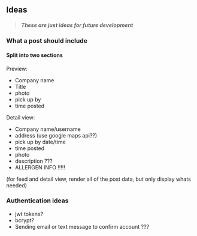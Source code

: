 ## Ideas
> ##### These are just ideas for future development

### What a post should include 
#### Split into two sections
Preview:
- Company name
- Title
- photo
- pick up by
- time posted

Detail view: 
- Company name/username
- address (use google maps api??)
- pick up by date/time
- time posted
- photo
- description ???
- ALLERGEN INFO !!!!! 

(for feed and detail view, render all of the post data, but only display whats needed)

### Authentication ideas
- jwt tokens?
- bcrypt?
- Sending email or text message to confirm account ???
